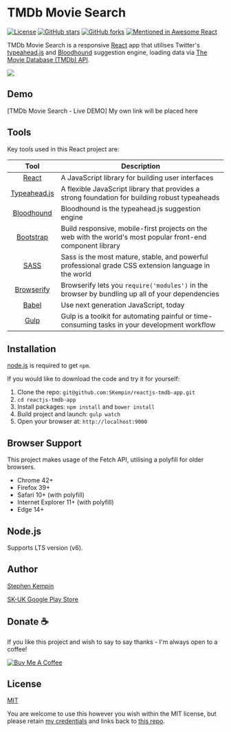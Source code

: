 # TMDb Movie Search

[![License](https://img.shields.io/badge/license-MIT-blue.svg?style=flat-square)](https://github.com/SKempin/reactjs-tmdb-app/blob/master/LICENCE)
[![GitHub stars](https://img.shields.io/github/stars/SKempin/reactjs-tmdb-app.svg?style=flat-square)](https://github.com/SKempin/reactjs-tmdb-app/stargazers)
[![GitHub forks](https://img.shields.io/github/forks/SKempin/reactjs-tmdb-app.svg?style=flat-square)](https://github.com/SKempin/reactjs-tmdb-app/network)
[![Mentioned in Awesome React](https://awesome.re/mentioned-badge.svg)](https://github.com/enaqx/awesome-react)

TMDb Movie Search is a responsive [React](http://facebook.github.io/react/index.html) app that utilises Twitter's [typeahead.js](https://twitter.github.io/typeahead.js/) and [Bloodhound](https://github.com/twitter/typeahead.js/blob/master/doc/bloodhound.md) suggestion engine, loading data via [The Movie Database (TMDb) API](https://www.themoviedb.org/documentation/api).

![](https://github.com/SKempin/reactjs-tmdb-app/blob/master/docs/images/tmdb-demo.gif)

## Demo

[TMDb Movie Search - Live DEMO] My own link will be placed here

## Tools

Key tools used in this React project are:

|                                        Tool                                         | Description                                                                                                  |
| :---------------------------------------------------------------------------------: | ------------------------------------------------------------------------------------------------------------ |
|                 [React](http://facebook.github.io/react/index.html)                 | A JavaScript library for building user interfaces                                                            |
|               [Typeahead.js](https://twitter.github.io/typeahead.js/)               | A flexible JavaScript library that provides a strong foundation for building robust typeaheads               |
| [Bloodhound](https://github.com/twitter/typeahead.js/blob/master/doc/bloodhound.md) | Bloodhound is the typeahead.js suggestion engine                                                             |
|                        [Bootstrap](http://getbootstrap.com/)                        | Build responsive, mobile-first projects on the web with the world's most popular front-end component library |
|                            [SASS](http://sass-lang.com/)                            | Sass is the most mature, stable, and powerful professional grade CSS extension language in the world         |
|                        [Browserify](http://browserify.org/)                         | Browserify lets you `require('modules')` in the browser by bundling up all of your dependencies              |
|                            [Babel](https://babeljs.io/)                             | Use next generation JavaScript, today                                                                        |
|                             [Gulp](http://gulpjs.com/)                              | Gulp is a toolkit for automating painful or time-consuming tasks in your development workflow                |

## Installation

[node.js](http://nodejs.org/download/) is required to get `npm`.

If you would like to download the code and try it for yourself:

1. Clone the repo: `git@github.com:SKempin/reactjs-tmdb-app.git`
2. `cd reactjs-tmdb-app`
3. Install packages: `npm install` and `bower install`
4. Build project and launch: `gulp watch`
5. Open your browser at: `http://localhost:9000`

## Browser Support

This project makes usage of the Fetch API, utilising a polyfill for older browsers.

- Chrome 42+
- Firefox 39+
- Safari 10+ (with polyfill)
- Internet Explorer 11+ (with polyfill)
- Edge 14+

## Node.js

Supports LTS version (v6).

## Author

[Stephen Kempin](https://www.stephenkempin.co.uk)

[SK-UK Google Play Store](https://play.google.com/store/apps/developer?id=SK+-+UK)

## Donate :coffee:

If you like this project and wish to say to say thanks - I'm always open to a coffee!

<a href="https://www.buymeacoffee.com/oru9CZh" target="_blank"><img src="https://www.buymeacoffee.com/assets/img/custom_images/black_img.png" alt="Buy Me A Coffee" style="height: auto !important;width: auto !important;" ></a>

## License

[MIT](https://github.com/SKempin/reactjs-tmdb-app/blob/master/LICENCE)

You are welcome to use this however you wish within the MIT license, but please retain [my credentials](https://www.stephenkempin.co.uk/) and links back to [this repo](https://github.com/SKempin/reactjs-tmdb-app).
